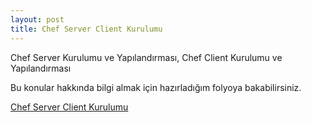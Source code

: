 ```yaml
---
layout: post
title: Chef Server Client Kurulumu
---
```


Chef Server Kurulumu ve Yapılandırması, Chef Client Kurulumu ve
Yapılandırması

Bu konular hakkında bilgi almak için hazırladığım folyoya bakabilirsiniz.

[Chef Server Client Kurulumu](http://fo.ecylmz.com/chef-server-client)
